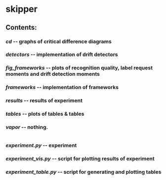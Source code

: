 # skipper

## Contents:

### *cd* -- graphs of critical difference diagrams
### *detectors* -- implementation of drift detectors
### *fig_frameworks* -- plots of recognition quality, label request moments and drift detection moments
### *frameworks* -- implementation of frameworks
### *results* -- results of experiment
### *tables* -- plots of tables & tables
### *vapor* -- nothing.

#
### *experiment.py* -- experiment
### *experiment_vis.py* -- script for plotting results of experiment
### *experiment_table.py* -- script for generating and plotting tables
